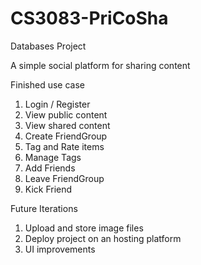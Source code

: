 # CS3083-PriCoSha
Databases Project

A simple social platform for sharing content

Finished use case
1. Login / Register
2. View public content
3. View shared content
4. Create FriendGroup
5. Tag and Rate items
6. Manage Tags
7. Add Friends
8. Leave FriendGroup
9. Kick Friend

Future Iterations
1. Upload and store image files
2. Deploy project on an hosting platform
3. UI improvements
